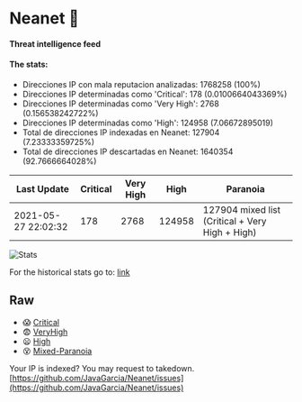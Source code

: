 # Neanet :hocho:
#### Threat intelligence feed
#### The stats:

- Direcciones IP con mala reputacion analizadas: 1768258 (100%)
- Direcciones IP determinadas como 'Critical':  178 (0.0100664043369%)
- Direcciones IP determinadas como 'Very High':  2768 (0.156538242722%)
- Direcciones IP determinadas como 'High':  124958 (7.06672895019)
- Total de direcciones IP indexadas en Neanet:  127904 (7.23333359725%)
- Total de direcciones IP descartadas en Neanet:  1640354 (92.7666664028%)

| Last Update | Critical | Very High | High | Paranoia |
| --- | --- | --- | --- | --- |
| 2021-05-27 22:02:32 | 178 | 2768 | 124958 | 127904 mixed list (Critical + Very High + High)|

![Stats](https://docs.google.com/spreadsheets/d/e/2PACX-1vSnaNMIXVabIpDJjufMlzH7poXnshF3mgd8Is1g9ytUEzVsP5my4Trn8f-xkoLLQ38xpL3HtmUexLo6/pubchart?oid=501124687&format=image)

For the historical stats go to: [link](/stats.csv)
## Raw
- :scream: [Critical](https://raw.githubusercontent.com/JavaGarcia/Neanet/master/blacklists/neanet_critical.txt)
- :fearful: [VeryHigh](https://raw.githubusercontent.com/JavaGarcia/Neanet/master/blacklists/neanet_veryHigh.txtt)
- :frowning: [High](https://raw.githubusercontent.com/JavaGarcia/Neanet/master/blacklists/neanet_high.txt)
- :dizzy_face: [Mixed-Paranoia](https://raw.githubusercontent.com/JavaGarcia/Neanet/master/blacklists/neanet_all.txt)


Your IP is indexed? You may request to takedown. [https://github.com/JavaGarcia/Neanet/issues](https://github.com/JavaGarcia/Neanet/issues)


























































































































































































































































































































































































































































































































































































































































































































































































































































































































































































































































































































































































































































































































































































































































































































































































































































































































































































































































































































































































































































































































































































































































































































































































































































































































































































































































































































































































































































































































































































































































































































































































































































































































































































































































































































































































































































































































































































































































































































































































































































































































































































































































































































































































































































































































































































































































































































































































































































































































































































































































































































































































































































































































































































































































































































































































































































































































































































































































































































































































































































































































































































































































































































































































































































































































































































































































































































































































































































